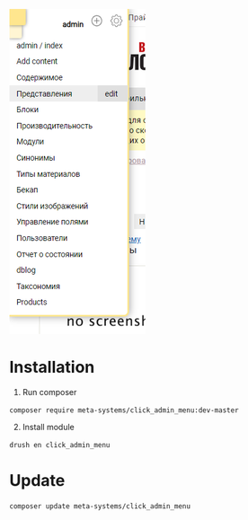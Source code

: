 

![alt text](https://raw.githubusercontent.com/meta-systems/click_admin_menu/master/img/cam.png)

# Installation #

1. Run composer

`composer require meta-systems/click_admin_menu:dev-master`

2. Install module

`drush en click_admin_menu`

# Update
`composer update meta-systems/click_admin_menu`
